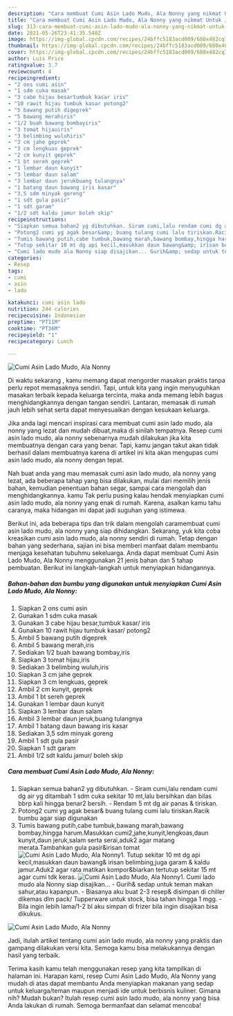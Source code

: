 ```yaml
---
description: "Cara membuat Cumi Asin Lado Mudo, Ala Nonny yang nikmat Untuk Jualan"
title: "Cara membuat Cumi Asin Lado Mudo, Ala Nonny yang nikmat Untuk Jualan"
slug: 313-cara-membuat-cumi-asin-lado-mudo-ala-nonny-yang-nikmat-untuk-jualan
date: 2021-05-26T23:41:35.548Z
image: https://img-global.cpcdn.com/recipes/24bffc5183acd009/680x482cq70/cumi-asin-lado-mudo-ala-nonny-foto-resep-utama.jpg
thumbnail: https://img-global.cpcdn.com/recipes/24bffc5183acd009/680x482cq70/cumi-asin-lado-mudo-ala-nonny-foto-resep-utama.jpg
cover: https://img-global.cpcdn.com/recipes/24bffc5183acd009/680x482cq70/cumi-asin-lado-mudo-ala-nonny-foto-resep-utama.jpg
author: Luis Price
ratingvalue: 3.7
reviewcount: 4
recipeingredient:
- "2 ons cumi asin"
- "1 sdm cuka masak"
- "3 cabe hijau besartumbuk kasar iris"
- "10 rawit hijau tumbuk kasar potong2"
- "5 bawang putih digeprek"
- "5 bawang merahiris"
- "1/2 buah bawang bombayiris"
- "3 tomat hijauiris"
- "3 belimbing wuluhiris"
- "3 cm jahe geprek"
- "3 cm lengkuas geprek"
- "2 cm kunyit geprek"
- "1 bt sereh geprek"
- "1 lembar daun kunyit"
- "3 lembar daun salam"
- "3 lembar daun jerukbuang tulangnya"
- "1 batang daun bawang iris kasar"
- "3,5 sdm minyak goreng"
- "1 sdt gula pasir"
- "1 sdt garam"
- "1/2 sdt kaldu jamur boleh skip"
recipeinstructions:
- "Siapkan semua bahan2 yg dibutuhkan. Siram cumi,lalu rendam cumi dg air yg ditambah 1 sdm cuka sekitar 10 mt,lalu bersihkan dan bilas bbrp kali hingga benar2 bersih. Rendam 5 mt dg air panas &amp; tiriskan."
- "Potong2 cumi yg agak besar&amp; buang tulang cumi lalu tiriskan.Racik bumbu agar siap digunakan"
- "Tumis bawang putih,cabe tumbuk,bawang marah,bawang bombay,hingga harum.Masukkan cumi2,jahe,kunyit,lengkoas,daun kunyit,daun jeruk,salam serta serai,aduk2 agar matang merata.Tambahkan gula pasir&amp;irisan tomat"
- "Tutup sekitar 10 mt dg api kecil,masukkan daun bawang&amp; irisan belimbing,juga garam &amp; kaldu jamur.Aduk2 agar rata matikan kompor&amp;biarkan tertutup sekitar 15 mt agar cumi tdk keras."
- "Cumi lado mudo ala Nonny siap disajikan... Gurih&amp; sedap untuk teman makan sahur,atau kapanpun. Biasanya aku buat 2-3 resep&amp; disimpan di chiller dikemas dlm pack/ Tupperware untuk stock, bisa tahan hingga 1 mgg. Bila ingin lebih lama/1-2 bl aku simpan di frizer bila ingin disajikan bisa dikukus."
categories:
- Resep
tags:
- cumi
- asin
- lado

katakunci: cumi asin lado 
nutrition: 244 calories
recipecuisine: Indonesian
preptime: "PT11M"
cooktime: "PT36M"
recipeyield: "1"
recipecategory: Lunch

---
```



![Cumi Asin Lado Mudo, Ala Nonny](https://img-global.cpcdn.com/recipes/24bffc5183acd009/680x482cq70/cumi-asin-lado-mudo-ala-nonny-foto-resep-utama.jpg)

Di waktu  sekarang , kamu memang dapat mengorder masakan praktis tanpa perlu repot memasaknya sendiri. Tapi, untuk kita yang ingin menyuguhkan masakan terbaik kepada keluarga tercinta, maka anda memang lebih bagus menghidangkannya dengan tangan sendiri. Lantaran, memasak di rumah jauh lebih sehat serta dapat menyesuaikan dengan kesukaan keluarga.

Jika anda lagi mencari inspirasi cara membuat cumi asin lado mudo, ala nonny yang lezat dan mudah dibuat,maka di sinilah tempatnya. Resep cumi asin lado mudo, ala nonny  sebenarnya mudah dilakukan jika kita membuatnya dengan cara yang benar. Tapi, kamu jangan takut akan tidak berhasil dalam membuatnya 
karena di artikel ini kita akan mengupas cumi asin lado mudo, ala nonny dengan tepat.  



Nah buat anda yang mau memasak cumi asin lado mudo, ala nonny yang lezat, ada beberapa tahap yang bisa dilakukan, mulai dari memilih jenis bahan, kemudian penentuan bahan segar, sampai cara mengolah dan menghidangkannya. kamu Tak perlu pusing kalau hendak menyiapkan cumi asin lado mudo, ala nonny yang enak di rumah. Karena, asalkan kamu  tahu caranya, maka hidangan ini dapat jadi suguhan yang istimewa.

Berikut ini, ada beberapa tips dan trik dalam mengolah caramembuat cumi asin lado mudo, ala nonny yang siap dihidangkan. Sekarang, yuk kita coba kreasikan cumi asin lado mudo, ala nonny sendiri di rumah. Tetap dengan bahan yang sederhana, sajian ini bisa memberi manfaat dalam membantu menjaga kesehatan tubuhmu sekeluarga. Anda dapat membuat Cumi Asin Lado Mudo, Ala Nonny menggunakan 21 jenis bahan dan 5 tahap pembuatan. Berikut ini langkah-langkah untuk menyiapkan hidangannya.

<!--inarticleads1-->

##### Bahan-bahan dan bumbu yang digunakan untuk menyiapkan Cumi Asin Lado Mudo, Ala Nonny:

1. Siapkan 2 ons cumi asin
1. Gunakan 1 sdm cuka masak
1. Gunakan 3 cabe hijau besar,tumbuk kasar/ iris
1. Gunakan 10 rawit hijau tumbuk kasar/ potong2
1. Ambil 5 bawang putih digeprek
1. Ambil 5 bawang merah,iris
1. Sediakan 1/2 buah bawang bombay,iris
1. Siapkan 3 tomat hijau,iris
1. Sediakan 3 belimbing wuluh,iris
1. Siapkan 3 cm jahe geprek
1. Siapkan 3 cm lengkuas, geprek
1. Ambil 2 cm kunyit, geprek
1. Ambil 1 bt sereh geprek
1. Gunakan 1 lembar daun kunyit
1. Siapkan 3 lembar daun salam
1. Ambil 3 lembar daun jeruk,buang tulangnya
1. Ambil 1 batang daun bawang iris kasar
1. Sediakan 3,5 sdm minyak goreng
1. Ambil 1 sdt gula pasir
1. Siapkan 1 sdt garam
1. Ambil 1/2 sdt kaldu jamur/ boleh skip




<!--inarticleads2-->

##### Cara membuat Cumi Asin Lado Mudo, Ala Nonny:

1. Siapkan semua bahan2 yg dibutuhkan. - Siram cumi,lalu rendam cumi dg air yg ditambah 1 sdm cuka sekitar 10 mt,lalu bersihkan dan bilas bbrp kali hingga benar2 bersih. - Rendam 5 mt dg air panas &amp; tiriskan.
1. Potong2 cumi yg agak besar&amp; buang tulang cumi lalu tiriskan.Racik bumbu agar siap digunakan
1. Tumis bawang putih,cabe tumbuk,bawang marah,bawang bombay,hingga harum.Masukkan cumi2,jahe,kunyit,lengkoas,daun kunyit,daun jeruk,salam serta serai,aduk2 agar matang merata.Tambahkan gula pasir&amp;irisan tomat
<img src="//assets-global.cpcdn.com/assets/icons/button_play-2c75c40dde080a61004c1f40b05d8f140eaff45d7e9e6481dc71c63d2e7c4909.png" alt="Cumi Asin Lado Mudo, Ala Nonny">1. Tutup sekitar 10 mt dg api kecil,masukkan daun bawang&amp; irisan belimbing,juga garam &amp; kaldu jamur.Aduk2 agar rata matikan kompor&amp;biarkan tertutup sekitar 15 mt agar cumi tdk keras.
<img src="//assets-global.cpcdn.com/assets/icons/button_play-2c75c40dde080a61004c1f40b05d8f140eaff45d7e9e6481dc71c63d2e7c4909.png" alt="Cumi Asin Lado Mudo, Ala Nonny">1. Cumi lado mudo ala Nonny siap disajikan... - Gurih&amp; sedap untuk teman makan sahur,atau kapanpun. - Biasanya aku buat 2-3 resep&amp; disimpan di chiller dikemas dlm pack/ Tupperware untuk stock, bisa tahan hingga 1 mgg. - Bila ingin lebih lama/1-2 bl aku simpan di frizer bila ingin disajikan bisa dikukus.
<img src="//assets-global.cpcdn.com/assets/icons/button_play-2c75c40dde080a61004c1f40b05d8f140eaff45d7e9e6481dc71c63d2e7c4909.png" alt="Cumi Asin Lado Mudo, Ala Nonny">



Jadi, itulah artikel tentang  cumi asin lado mudo, ala nonny  yang praktis dan gampang dilakukan versi kita. Semoga kamu bisa melakukannya dengan hasil yang terbaik. 

Terima kasih kamu telah menggunakan resep yang kita tampilkan di halaman ini. Harapan kami, resep  Cumi Asin Lado Mudo, Ala Nonny yang mudah di atas dapat membantu Anda menyiapkan makanan yang sedap untuk keluarga/teman maupun menjadi ide untuk berbisnis kuliner. Gimana nih? Mudah bukan? Itulah resep cumi asin lado mudo, ala nonny yang bisa Anda lakukan di rumah. Semoga bermanfaat dan selamat mencoba!


